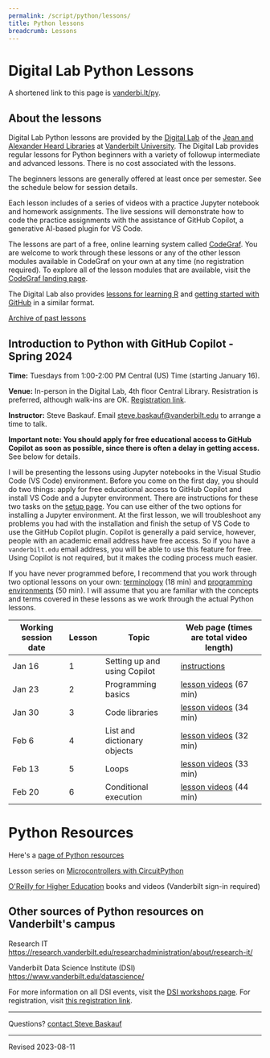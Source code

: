 ```yaml
---
permalink: /script/python/lessons/
title: Python lessons
breadcrumb: Lessons
---
```


# Digital Lab Python Lessons

A shortened link to this page is [vanderbi.lt/py](http://vanderbi.lt/py).

## About the lessons

Digital Lab Python lessons are provided by the [Digital Lab](https://www.library.vanderbilt.edu/disc/) of the [Jean and Alexander Heard Libraries](https://www.library.vanderbilt.edu/) at [Vanderbilt University](https://www.vanderbilt.edu/).  The Digital Lab provides regular lessons for Python beginners with a variety of followup intermediate and advanced lessons. There is no cost associated with the lessons.

The beginners lessons are generally offered at least once per semester.  See the schedule below for session details.   

Each lesson includes of a series of videos with a practice Jupyter notebook and homework assignments. The live sessions will demonstrate how to code the practice assignments with the assistance of GitHub Copilot, a generative AI-based plugin for VS Code. 

The lessons are part of a free, online learning system called [CodeGraf](../../codegraf). You are welcome to work through these lessons or any of the other lesson modules available in CodeGraf on your own at any time (no registration required). To explore all of the lesson modules that are available, visit the [CodeGraf landing page](../../codegraf). 

The Digital Lab also provides [lessons for learning R](http://vanderbi.lt/r) and [getting started with GitHub](http://vanderbi.lt/github) in a similar format.

[Archive of past lessons](../archive/)


## Introduction to Python with GitHub Copilot - Spring 2024

**Time:** Tuesdays from 1:00-2:00 PM Central (US) Time (starting January 16). 

**Venue:** In-person in the Digital Lab, 4th floor Central Library. Resistration is preferred, although walk-ins are OK. [Registration link](https://forms.gle/nbhE7La2xQA1MQQj6). 

**Instructor:** Steve Baskauf. Email [steve.baskauf@vanderbilt.edu](mailto:steve.baskauf@vanderbilt.edu) to arrange a time to talk.

**Important note: You should apply for free educational access to GitHub Copilot as soon as possible, since there is often a delay in getting access.** See below for details.

I will be presenting the lessons using Jupyter notebooks in the Visual Studio Code (VS Code) environment. Before you come on the first day, you should do two things: apply for free educational access to GitHub Copilot and install VS Code and a Jupyter environment. There are instructions for these two tasks on the [setup page](../../codegraf/003c/). You can use either of the two options for installing a Jupyter environment. At the first lesson, we will troubleshoot any problems you had with the installation and finish the setup of VS Code to use the GitHub Copilot plugin. Copilot is generally a paid service, however, people with an academic email address have free access. So if you have a `vanderbilt.edu` email address, you will be able to use this feature for free. Using Copilot is not required, but it makes the coding process much easier.

If you have never programmed before, I recommend that you work through two optional lessons on your own: [terminology](../../codegraf/001/) (18 min) and [programming environments](../../codegraf/002/) (50 min). I will assume that you are familiar with the concepts and terms covered in these lessons as we work through the actual Python lessons.

| Working session date | Lesson | Topic | Web page (times are total video length) |
|---|---|---|---|
| Jan 16 | 1 | Setting up and using Copilot | [instructions](../../codegraf/003c/) |
| Jan 23 | 2 | Programming basics | [lesson videos](../../codegraf/004/) (67 min) |
| Jan 30 | 3 | Code libraries | [lesson videos](../../codegraf/005/) (34 min) |
| Feb 6 | 4 | List and dictionary objects | [lesson videos](../../codegraf/006a/) (32 min) |
| Feb 13 | 5 | Loops | [lesson videos](../../codegraf/006b/) (33 min) |
| Feb 20 | 6 | Conditional execution | [lesson videos](../../codegraf/006c/) (44 min) |


# Python Resources

Here's a [page of Python resources](../)

Lesson series on [Microcontrollers with CircuitPython](../circuit/)

[O'Reilly for Higher Education](http://www.library.vanderbilt.edu/eres?id=1676) books and videos (Vanderbilt sign-in required)

## Other sources of Python resources on Vanderbilt's campus

Research IT <https://research.vanderbilt.edu/researchadministration/about/research-it/>

Vanderbilt Data Science Institute (DSI) <https://www.vanderbilt.edu/datascience/>

For more information on all DSI events, visit the [DSI workshops page](https://www.vanderbilt.edu/datascience/events/data-science-workshops/). For registration, visit [this registration link](https://docs.google.com/forms/d/e/1FAIpQLSdHoJitkCQ1zXwTEQuLpGCqBGZvUYwLB4Nhcrs19t_-Wi_HCg/viewform?usp=sf_link).


--------------------

Questions? [contact Steve Baskauf](mailto:steve.baskauf@vanderbilt.edu)

----
Revised 2023-08-11
